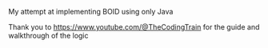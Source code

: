 My attempt at implementing BOID using only Java

Thank you to https://www.youtube.com/@TheCodingTrain for the guide and walkthrough of the logic


